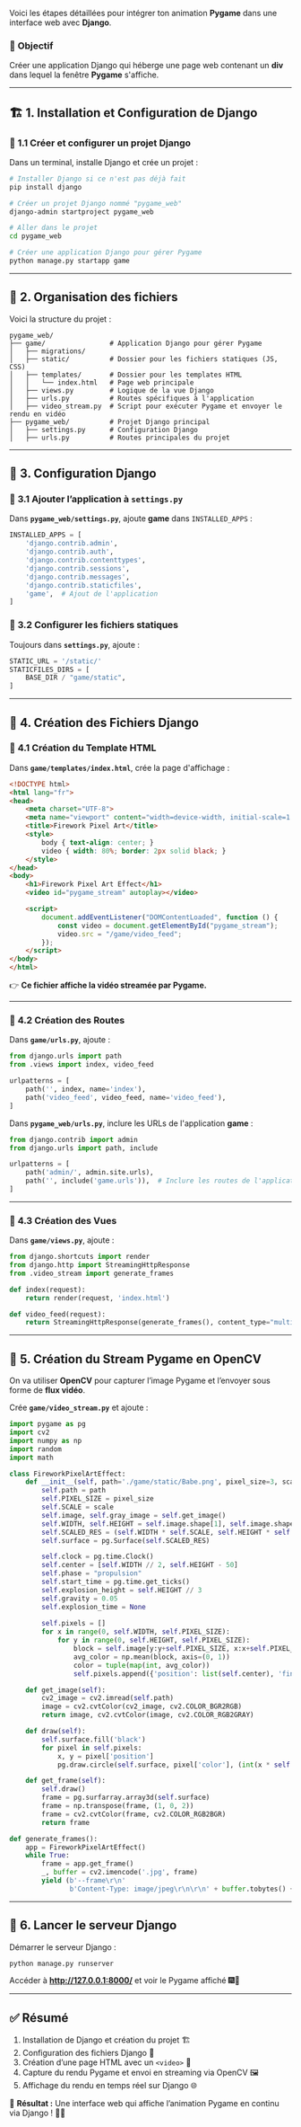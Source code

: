 Voici les étapes détaillées pour intégrer ton animation **Pygame** dans une interface web avec **Django**.  

### 📌 **Objectif**  
Créer une application Django qui héberge une page web contenant un **div** dans lequel la fenêtre **Pygame** s'affiche.

---

## 🏗 **1. Installation et Configuration de Django**
### 🔹 **1.1 Créer et configurer un projet Django**  
Dans un terminal, installe Django et crée un projet :

```bash
# Installer Django si ce n'est pas déjà fait
pip install django

# Créer un projet Django nommé "pygame_web"
django-admin startproject pygame_web

# Aller dans le projet
cd pygame_web

# Créer une application Django pour gérer Pygame
python manage.py startapp game
```

---

## 📂 **2. Organisation des fichiers**
Voici la structure du projet :

```
pygame_web/
├── game/                # Application Django pour gérer Pygame
│   ├── migrations/
│   ├── static/          # Dossier pour les fichiers statiques (JS, CSS)
│   ├── templates/       # Dossier pour les templates HTML
│   │   └── index.html   # Page web principale
│   ├── views.py         # Logique de la vue Django
│   ├── urls.py          # Routes spécifiques à l'application
│   ├── video_stream.py  # Script pour exécuter Pygame et envoyer le rendu en vidéo
├── pygame_web/          # Projet Django principal
│   ├── settings.py      # Configuration Django
│   ├── urls.py          # Routes principales du projet
```

---

## 📝 **3. Configuration Django**
### 🔹 **3.1 Ajouter l’application à `settings.py`**
Dans **`pygame_web/settings.py`**, ajoute **game** dans `INSTALLED_APPS` :

```python
INSTALLED_APPS = [
    'django.contrib.admin',
    'django.contrib.auth',
    'django.contrib.contenttypes',
    'django.contrib.sessions',
    'django.contrib.messages',
    'django.contrib.staticfiles',
    'game',  # Ajout de l'application
]
```

### 🔹 **3.2 Configurer les fichiers statiques**
Toujours dans **`settings.py`**, ajoute :

```python
STATIC_URL = '/static/'
STATICFILES_DIRS = [
    BASE_DIR / "game/static",
]
```

---

## 📄 **4. Création des Fichiers Django**
### 🔹 **4.1 Création du Template HTML**
Dans **`game/templates/index.html`**, crée la page d'affichage :

```html
<!DOCTYPE html>
<html lang="fr">
<head>
    <meta charset="UTF-8">
    <meta name="viewport" content="width=device-width, initial-scale=1.0">
    <title>Firework Pixel Art</title>
    <style>
        body { text-align: center; }
        video { width: 80%; border: 2px solid black; }
    </style>
</head>
<body>
    <h1>Firework Pixel Art Effect</h1>
    <video id="pygame_stream" autoplay></video>

    <script>
        document.addEventListener("DOMContentLoaded", function () {
            const video = document.getElementById("pygame_stream");
            video.src = "/game/video_feed";
        });
    </script>
</body>
</html>
```
👉 **Ce fichier affiche la vidéo streamée par Pygame.**

---

### 🔹 **4.2 Création des Routes**
Dans **`game/urls.py`**, ajoute :

```python
from django.urls import path
from .views import index, video_feed

urlpatterns = [
    path('', index, name='index'),
    path('video_feed', video_feed, name='video_feed'),
]
```

Dans **`pygame_web/urls.py`**, inclure les URLs de l'application **game** :

```python
from django.contrib import admin
from django.urls import path, include

urlpatterns = [
    path('admin/', admin.site.urls),
    path('', include('game.urls')),  # Inclure les routes de l'application
]
```

---

### 🔹 **4.3 Création des Vues**
Dans **`game/views.py`**, ajoute :

```python
from django.shortcuts import render
from django.http import StreamingHttpResponse
from .video_stream import generate_frames

def index(request):
    return render(request, 'index.html')

def video_feed(request):
    return StreamingHttpResponse(generate_frames(), content_type="multipart/x-mixed-replace; boundary=frame")
```

---

## 🎥 **5. Création du Stream Pygame en OpenCV**
On va utiliser **OpenCV** pour capturer l’image Pygame et l’envoyer sous forme de **flux vidéo**.

Crée **`game/video_stream.py`** et ajoute :

```python
import pygame as pg
import cv2
import numpy as np
import random
import math

class FireworkPixelArtEffect:
    def __init__(self, path='./game/static/Babe.png', pixel_size=3, scale=2):
        self.path = path
        self.PIXEL_SIZE = pixel_size
        self.SCALE = scale  
        self.image, self.gray_image = self.get_image()
        self.WIDTH, self.HEIGHT = self.image.shape[1], self.image.shape[0]
        self.SCALED_RES = (self.WIDTH * self.SCALE, self.HEIGHT * self.SCALE)
        self.surface = pg.Surface(self.SCALED_RES)  

        self.clock = pg.time.Clock()
        self.center = [self.WIDTH // 2, self.HEIGHT - 50]  
        self.phase = "propulsion"
        self.start_time = pg.time.get_ticks()
        self.explosion_height = self.HEIGHT // 3 
        self.gravity = 0.05
        self.explosion_time = None
        
        self.pixels = []
        for x in range(0, self.WIDTH, self.PIXEL_SIZE):
            for y in range(0, self.HEIGHT, self.PIXEL_SIZE):
                block = self.image[y:y+self.PIXEL_SIZE, x:x+self.PIXEL_SIZE]
                avg_color = np.mean(block, axis=(0, 1))
                color = tuple(map(int, avg_color))
                self.pixels.append({'position': list(self.center), 'final_position': (x, y), 'color': color})

    def get_image(self):
        cv2_image = cv2.imread(self.path)
        image = cv2.cvtColor(cv2_image, cv2.COLOR_BGR2RGB)
        return image, cv2.cvtColor(image, cv2.COLOR_RGB2GRAY)

    def draw(self):
        self.surface.fill('black')
        for pixel in self.pixels:
            x, y = pixel['position']
            pg.draw.circle(self.surface, pixel['color'], (int(x * self.SCALE), int(y * self.SCALE)), 2)

    def get_frame(self):
        self.draw()
        frame = pg.surfarray.array3d(self.surface)
        frame = np.transpose(frame, (1, 0, 2))
        frame = cv2.cvtColor(frame, cv2.COLOR_RGB2BGR)
        return frame

def generate_frames():
    app = FireworkPixelArtEffect()
    while True:
        frame = app.get_frame()
        _, buffer = cv2.imencode('.jpg', frame)
        yield (b'--frame\r\n'
               b'Content-Type: image/jpeg\r\n\r\n' + buffer.tobytes() + b'\r\n')
```

---

## 🚀 **6. Lancer le serveur Django**
Démarrer le serveur Django :

```bash
python manage.py runserver
```

Accéder à **http://127.0.0.1:8000/** et voir le Pygame affiché 🎆🚀

---

## ✅ **Résumé**
1. Installation de Django et création du projet 🏗
2. Configuration des fichiers Django 📂
3. Création d’une page HTML avec un `<video>` 🎥
4. Capture du rendu Pygame et envoi en streaming via OpenCV 🖼
5. Affichage du rendu en temps réel sur Django 🌐

🔹 **Résultat :** Une interface web qui affiche l’animation Pygame en continu via Django ! 🚀🔥